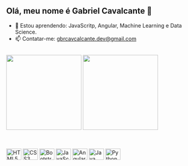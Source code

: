 ## Olá, meu nome é Gabriel Cavalcante 👋

- 🌱 Estou aprendendo: JavaScritp, Angular, Machine Learning e Data Science.
- 📫 Contatar-me: gbrcavcalcante.dev@gmail.com

##

<div>
<img height="200em" src="https://github-readme-stats.vercel.app/api?username=gabrielcavalcante-dev&theme=dracula&show_icons=true"/>
<img height="200em" src="https://github-readme-stats.vercel.app/api/top-langs/?username=gabrielcavalcante-dev&langs_count=8&theme=dracula"/>

##

<div style="display: inline_block"><br>
<img align="center" alt="HTML5" height="30" width="40" src="https://cdn.jsdelivr.net/gh/devicons/devicon/icons/html5/html5-original.svg"/>
<img align="center" alt="CSS3" height="30" width="40" src="https://cdn.jsdelivr.net/gh/devicons/devicon/icons/css3/css3-original.svg"/>
<img align="center" alt="Bootstrap" height="30" width="40" src="https://cdn.jsdelivr.net/gh/devicons/devicon/icons/bootstrap/bootstrap-original.svg"/>
<img align="center" alt="JavaScript" height="30" width="40" src="https://cdn.jsdelivr.net/gh/devicons/devicon/icons/javascript/javascript-original.svg"/>
<img align="center" alt="Angular" height="30" width="40" src="https://cdn.jsdelivr.net/gh/devicons/devicon/icons/angularjs/angularjs-original.svg"/>
<img align="center" alt="Java" height="30" width="40" src="https://cdn.jsdelivr.net/gh/devicons/devicon/icons/java/java-original.svg"/>
<img align="center" alt="Python" height="30" width="40" src="https://cdn.jsdelivr.net/gh/devicons/devicon/icons/python/python-original.svg"/>
</div>
          
          

            
          
